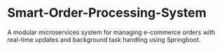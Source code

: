 # Smart-Order-Processing-System
A modular microservices system for managing e-commerce orders with real-time updates and background task handling using Springboot.
